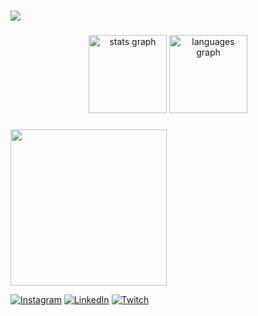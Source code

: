 ###

<img src="https://github.com/user-attachments/assets/aad95758-a70b-4126-899c-c4ced636adec"  />


###
<div align="center">
  <img src="https://github-readme-stats.vercel.app/api?username=GustavoRSenai&hide_title=false&hide_rank=false&show_icons=true&include_all_commits=true&count_private=true&disable_animations=false&theme=midnight-purple&locale=en&hide_border=true&order=1" height="125" alt="stats graph"  />
  <img src="https://github-readme-stats.vercel.app/api/top-langs?username=GustavoRSenai&locale=en&hide_title=false&layout=compact&card_width=320&langs_count=5&theme=midnight-purple&hide_border=true&order=2" height="125" alt="languages graph"  />
</div>

###
<div align="left">

<img height="250" src="https://github.com/user-attachments/assets/36a926f1-5b80-4a0f-9356-1aa7613907b6"/>

  [![Instagram](https://img.shields.io/badge/-Instagram-%23E4405F?style=for-the-badge&logo=instagram&logoColor=white)](https://www.instagram.com/gutin.street/)
[![LinkedIn](https://img.shields.io/badge/-LinkedIn-%230077B5?style=for-the-badge&logo=linkedin&logoColor=white)](https://www.linkedin.com/in/gustavo-da-silva-rodrigues-1a824227b/)
[![Twitch](https://img.shields.io/badge/-Twitch-%239146FF?style=for-the-badge&logo=twitch&logoColor=white)](https://www.twitch.tv/gutin309)


</div>


###
